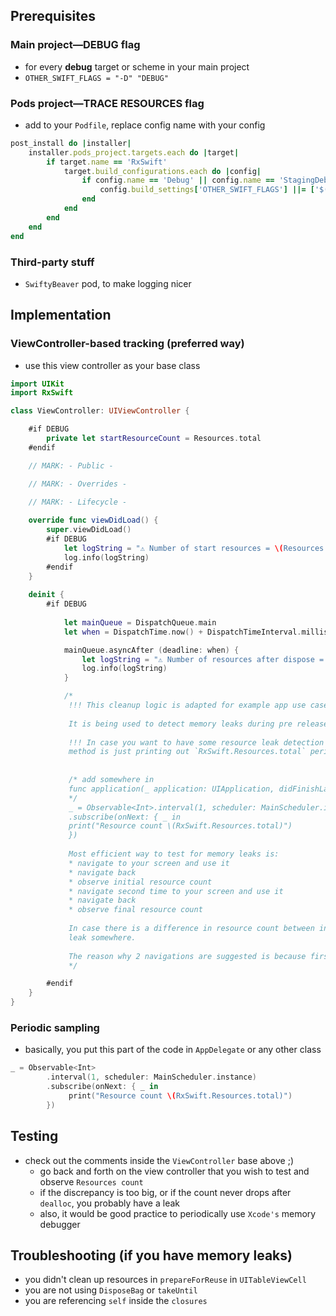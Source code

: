 ## Prerequisites

### Main project—DEBUG flag

- for every __debug__ target or scheme in your main project
- `OTHER_SWIFT_FLAGS = "-D" "DEBUG"`

### Pods project—TRACE RESOURCES flag

- add to your `Podfile`, replace config name with your config

```ruby
post_install do |installer|
    installer.pods_project.targets.each do |target|
        if target.name == 'RxSwift'
            target.build_configurations.each do |config|
                if config.name == 'Debug' || config.name == 'StagingDebug' || config.name == 'ProductionDebug'
                    config.build_settings['OTHER_SWIFT_FLAGS'] ||= ['$(inherited)', '-D', 'TRACE_RESOURCES']
                end
            end
        end
    end
end
```

### Third-party stuff

- `SwiftyBeaver` pod, to make logging nicer

## Implementation

### ViewController-based tracking (preferred way)

- use this view controller as your base class

```swift
import UIKit
import RxSwift

class ViewController: UIViewController {

    #if DEBUG
        private let startResourceCount = Resources.total
    #endif

    // MARK: - Public -

    // MARK: - Overrides -
    
    // MARK: - Lifecycle -

    override func viewDidLoad() {
        super.viewDidLoad()
        #if DEBUG
            let logString = "⚠️ Number of start resources = \(Resources.total) ⚠️"
            log.info(logString)
        #endif
    }
    
    deinit {
        #if DEBUG
            
            let mainQueue = DispatchQueue.main
            let when = DispatchTime.now() + DispatchTimeInterval.milliseconds(UIApplication.isInUITest ? 1000 : 300)

            mainQueue.asyncAfter (deadline: when) {
                let logString = "⚠️ Number of resources after dispose = \(Resources.total) ⚠️"
                log.info(logString)
            }

            /*
             !!! This cleanup logic is adapted for example app use case. !!!
             
             It is being used to detect memory leaks during pre release tests.
             
             !!! In case you want to have some resource leak detection logic, the simplest
             method is just printing out `RxSwift.Resources.total` periodically to output. !!!
             
             
             /* add somewhere in
             func application(_ application: UIApplication, didFinishLaunchingWithOptions launchOptions: [UIApplicationLaunchOptionsKey : Any]? = nil) -> Bool {
             */
             _ = Observable<Int>.interval(1, scheduler: MainScheduler.instance)
             .subscribe(onNext: { _ in
             print("Resource count \(RxSwift.Resources.total)")
             })
             
             Most efficient way to test for memory leaks is:
             * navigate to your screen and use it
             * navigate back
             * observe initial resource count
             * navigate second time to your screen and use it
             * navigate back
             * observe final resource count
             
             In case there is a difference in resource count between initial and final resource counts, there might be a memory
             leak somewhere.
             
             The reason why 2 navigations are suggested is because first navigation forces loading of lazy resources.
             */

        #endif
    }
}
```

### Periodic sampling

- basically, you put this part of the code in `AppDelegate` or any other class

```swift
_ = Observable<Int>
        .interval(1, scheduler: MainScheduler.instance)
        .subscribe(onNext: { _ in
             print("Resource count \(RxSwift.Resources.total)")
        })
```

## Testing

- check out the comments inside the `ViewController` base above ;)
    - go back and forth on the view controller that you wish to test and observe `Resources count`
    - if the discrepancy is too big, or if the count never drops after `dealloc`, you probably have a leak
    - also, it would be good practice to periodically use `Xcode's` memory debugger

## Troubleshooting (if you have memory leaks)

- you didn't clean up resources in `prepareForReuse` in `UITableViewCell`
- you are not using `DisposeBag` or `takeUntil`
- you are referencing `self` inside the `closures`
